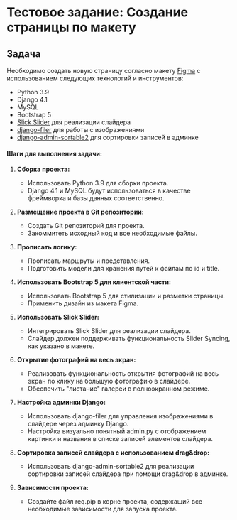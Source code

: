 # Тестовое задание: Создание страницы по макету

## Задача
Необходимо создать новую страницу согласно макету [Figma](https://www.figma.com/file/csU67B0SQVZO1AkwvMZa3D/Тестовое-задание-N2?type=design&node-id=1-1012&mode=design&t=wz2qpqpXo6RochwT-0) с использованием следующих технологий и инструментов:

- Python 3.9
- Django 4.1
- MySQL
- Bootstrap 5
- [Slick Slider](http://kenwheeler.github.io/slick/) для реализации слайдера
- [django-filer](https://pypi.org/project/django-filer/) для работы с изображениями
- [django-admin-sortable2](https://pypi.org/project/django-admin-sortable2/) для сортировки записей в админке

#### Шаги для выполнения задачи:

1. **Сборка проекта:**
   - Использовать Python 3.9 для сборки проекта.
   - Django 4.1 и MySQL будут использоваться в качестве фреймворка и базы данных соответственно.

2. **Размещение проекта в Git репозитории:**
   - Создать Git репозиторий для проекта.
   - Закоммитеть исходный код и все необходимые файлы.

3. **Прописать логику:**
   - Прописать маршруты и представления.
   - Подготовить модели для хранения путей к файлам по id и title.

4. **Использовать Bootstrap 5 для клиентской части:**
   - Использовать Bootstrap 5 для стилизации и разметки страницы.
   - Применить дизайн из макета Figma.

5. **Использовать Slick Slider:**
   - Интегрировать Slick Slider для реализации слайдера.
   - Слайдер должен поддерживать функциональность Slider Syncing, как указано в макете.

6. **Открытие фотографий на весь экран:**
   - Реализовать функциональность открытия фотографий на весь экран по клику на большую фотографию в слайдере.
   - Обеспечить "листание" галереи в полноэкранном режиме.

7. **Настройка админки Django:**
   - Использовать django-filer для управления изображениями в слайдере через админку Django.
   - Настройка визуально понятный admin.py с отображением картинки и названия в списке записей элементов слайдера.

8. **Сортировка записей слайдера с использованием drag&drop:**
   - Использовать django-admin-sortable2 для реализации сортировки записей слайдера при помощи drag&drop в админке.

9. **Зависимости проекта:**
   - Создайте файл req.pip в корне проекта, содержащий все необходимые зависимости для запуска проекта.
